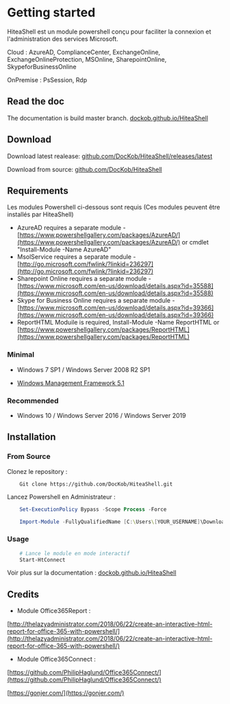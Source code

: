 # Getting started

HiteaShell est un module powershell conçu pour faciliter la connexion et l'administration des services Microsoft.

Cloud : AzureAD, ComplianceCenter, ExchangeOnline, ExchangeOnlineProtection, MSOnline, SharepointOnline, SkypeforBusinessOnline

OnPremise : PsSession, Rdp

## Read the doc

The documentation is build master branch. [dockob.github.io/HiteaShell](https://dockob.github.io/HiteaShell)

## Download

Download latest realease: [github.com/DocKob/HiteaShell/releases/latest](https://github.com/DocKob/HiteaShell/releases/latest)

Download from source: [github.com/DocKob/HiteaShell](https://github.com/DocKob/HiteaShell)

## Requirements

Les modules Powershell ci-dessous sont requis (Ces modules peuvent être installés par HiteaShell)

- AzureAD requires a separate module - [https://www.powershellgallery.com/packages/AzureAD/](https://www.powershellgallery.com/packages/AzureAD/) or cmdlet "Install-Module -Name AzureAD"
- MsolService requires a separate module - [http://go.microsoft.com/fwlink/?linkid=236297](http://go.microsoft.com/fwlink/?linkid=236297)
- Sharepoint Online requires a separate module - [https://www.microsoft.com/en-us/download/details.aspx?id=35588](https://www.microsoft.com/en-us/download/details.aspx?id=35588)
- Skype for Business Online requires a separate module - [https://www.microsoft.com/en-us/download/details.aspx?id=39366](https://www.microsoft.com/en-us/download/details.aspx?id=39366)
- ReportHTML Moduile is required, Install-Module -Name ReportHTML or [https://www.powershellgallery.com/packages/ReportHTML](https://www.powershellgallery.com/packages/ReportHTML)

### Minimal

- Windows 7 SP1 / Windows Server 2008 R2 SP1

-  [Windows Management Framework 5.1](https://www.microsoft.com/en-us/download/details.aspx?id=54616)

### Recommended

- Windows 10 / Windows Server 2016 / Windows Server 2019

## Installation

### From Source

Clonez le repository :

```
    Git clone https://github.com/DocKob/HiteaShell.git
```

Lancez Powershell en Administrateur :

```powershell
    Set-ExecutionPolicy Bypass -Scope Process -Force

    Import-Module -FullyQualifiedName [C:\Users\[YOUR_USERNAME]\Download\HiteaShell] -Force -Verbose
```

### Usage

```powershell
    # Lance le module en mode interactif
    Start-HtConnect
```

Voir plus sur la documentation : [dockob.github.io/HiteaShell](https://dockob.github.io/HiteaShell)

## Credits

 - Module Office365Report :

[http://thelazyadministrator.com/2018/06/22/create-an-interactive-html-report-for-office-365-with-powershell/](http://thelazyadministrator.com/2018/06/22/create-an-interactive-html-report-for-office-365-with-powershell/)

 - Module Office365Connect :

[https://github.com/PhilipHaglund/Office365Connect/](https://github.com/PhilipHaglund/Office365Connect/)

[https://gonjer.com/](https://gonjer.com/)